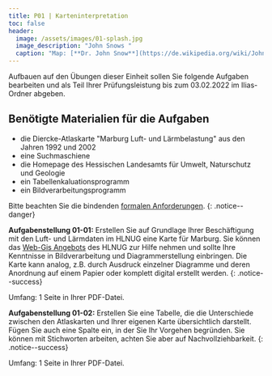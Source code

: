 ```yaml
---
title: P01 | Karteninterpretation
toc: false
header:
  image: /assets/images/01-splash.jpg
  image_description: "John Snows "
  caption: "Map: [**Dr. John Snow**](https://de.wikipedia.org/wiki/John_Snow_(Mediziner)) [Wellcome Library via wikimedia](https://w.wiki/QtV)"
---
```



Aufbauen auf den Übungen dieser Einheit sollen Sie folgende Aufgaben bearbeiten und als Teil Ihrer Prüfungsleistung bis zum 03.02.2022 im Ilias-Ordner abgeben. 


## Benötigte Materialien für die Aufgaben
* die Diercke-Atlaskarte "Marburg Luft- und Lärmbelastung" aus den Jahren 1992 und 2002
* eine Suchmaschiene
* die Homepage des Hessischen Landesamts für Umwelt, Naturschutz und Geologie
* ein Tabellenkaluationsprogramm
* ein Bildverarbeitungsprogramm


Bitte beachten Sie die bindenden [formalen Anforderungen](https://geomoer.github.io/moer-meko//unit00/unit00-03_assignments.html#formale-anforderungen).
{: .notice--danger}


**Aufgabenstellung 01-01:** Erstellen Sie auf Grundlage Ihrer Beschäftigung mit den Luft- und Lärmdaten im HLNUG eine Karte für Marburg. Sie können das [Web-Gis Angebots](https://www.hlnug.de/themen/geografische-informationssysteme/gis-anwendungen/gis-auskunftssysteme) des HLNUG zur Hilfe nehmen und sollte Ihre Kenntnisse in Bildverarbeitung und Diagrammerstellung einbringen. Die Karte kann analog, z.B. durch Ausdruck einzelner Diagramme und deren Anordnung auf einem Papier oder komplett digital erstellt werden.
{: .notice--success}

Umfang: 1 Seite in Ihrer PDF-Datei.

**Aufgabenstellung 01-02:** Erstellen Sie eine Tabelle, die die Unterschiede zwischen den Atlaskarten und Ihrer eigenen Karte übersichtlich darstellt. Fügen Sie auch eine Spalte ein, in der Sie Ihr Vorgehen begründen. Sie können mit Stichworten arbeiten, achten Sie aber auf Nachvollziehbarkeit. 
{: .notice--success}

Umfang: 1 Seite in Ihrer PDF-Datei.
